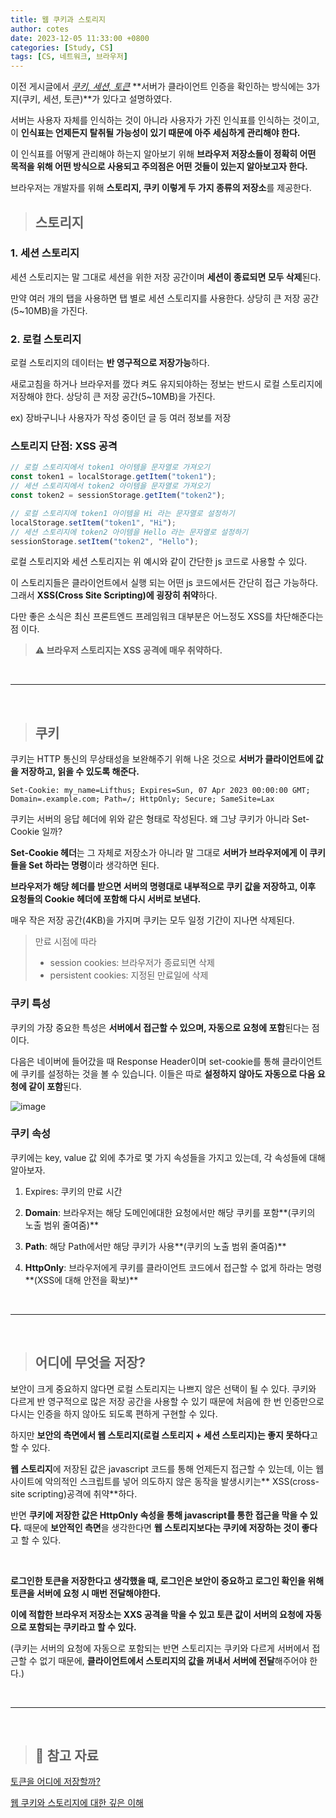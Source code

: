 ```yaml
---
title: 웹 쿠키과 스토리지
author: cotes
date: 2023-12-05 11:33:00 +0800
categories: [Study, CS]
tags: [CS, 네트워크, 브라우저]
---
```


이전 게시글에서 _[쿠키, 세션, 토큰](https://hajung00.github.io/posts/쿠키,-세션,-토큰/)_ **서버가 클라이언트 인증을 확인하는 방식에는 3가지(쿠키, 세션, 토큰)**가 있다고 설명하였다.

서버는 사용자 자체를 인식하는 것이 아니라 사용자가 가진 인식표를 인식하는 것이고, 이 **인식표는 언제든지 탈취될 가능성이 있기 때문에 아주 세심하게 관리해야 한다.**

이 인식표를 어떻게 관리해야 하는지 알아보기 위해 **브라우저 저장소들이 정확히 어떤 목적을 위해 어떤 방식으로 사용되고 주의점은 어떤 것들이 있는지 알아보고자 한다.**

브라우저는 개발자를 위해 **스토리지, 쿠키 이렇게 두 가지 종류의 저장소**를 제공한다.

> ## 스토리지

### 1. 세션 스토리지

세션 스토리지는 말 그대로 세션을 위한 저장 공간이며 **세션이 종료되면 모두 삭제**된다.

만약 여러 개의 탭을 사용하면 탭 별로 세션 스토리지를 사용한다. 상당히 큰 저장 공간(5~10MB)을 가진다.

### 2. 로컬 스토리지

로컬 스토리지의 데이터는 **반 영구적으로 저장가능**하다.

새로고침을 하거나 브라우저를 껐다 켜도 유지되야하는 정보는 반드시 로컬 스토리지에 저장해야 한다. 상당히 큰 저장 공간(5~10MB)을 가진다.

ex) 장바구니나 사용자가 작성 중이던 글 등 여러 정보를 저장

### 스토리지 단점: XSS 공격

```javascript
// 로컬 스토리지에서 token1 아이템을 문자열로 가져오기
const token1 = localStorage.getItem("token1");
// 세션 스토리지에서 token2 아이템을 문자열로 가져오기
const token2 = sessionStorage.getItem("token2");

// 로컬 스토리지에 token1 아이템을 Hi 라는 문자열로 설정하기
localStorage.setItem("token1", "Hi");
// 세션 스토리지에 token2 아이템을 Hello 라는 문자열로 설정하기
sessionStorage.setItem("token2", "Hello");
```

로컬 스토리지와 세션 스토리지는 위 예시와 같이 간단한 js 코드로 사용할 수 있다.

이 스토리지들은 클라이언트에서 실행 되는 어떤 js 코드에서든 간단히 접근 가능하다. 그래서 **XSS(Cross Site Scripting)에 굉장히 취약**하다.

다만 좋은 소식은 최신 프론트엔드 프레임워크 대부분은 어느정도 XSS를 차단해준다는 점 이다.

> **⚠️ 브라우저 스토리지는 XSS 공격에 매우 취약하다.**

<br/>

---

<br/>

> ## 쿠키

쿠키는 HTTP 통신의 무상태성을 보완해주기 위해 나온 것으로 **서버가 클라이언트에 값을 저장하고, 읽을 수 있도록 해준다.**

```
Set-Cookie: my_name=Lifthus; Expires=Sun, 07 Apr 2023 00:00:00 GMT; Domain=.example.com; Path=/; HttpOnly; Secure; SameSite=Lax
```

쿠키는 서버의 응답 헤더에 위와 같은 형태로 작성된다. 왜 그냥 쿠키가 아니라 Set-Cookie 일까?

**Set-Cookie 헤더**는 그 자체로 저장소가 아니라 말 그대로 **서버가 브라우저에게 이 쿠키들을 Set 하라는 명령**이라 생각하면 된다.

**브라우저가 해당 헤더를 받으면 서버의 명령대로 내부적으로 쿠키 값을 저장하고, 이후 요청들의 Cookie 헤더에 포함해 다시 서버로 보낸다.**

매우 작은 저장 공간(4KB)을 가지며 쿠키는 모두 일정 기간이 지나면 삭제된다.

> 만료 시점에 따라
>
> - session cookies: 브라우저가 종료되면 삭제
> - persistent cookies: 지정된 만료일에 삭제

### 쿠키 특성

쿠키의 가장 중요한 특성은 **서버에서 접근할 수 있으며, 자동으로 요청에 포함**된다는 점이다.

다음은 네이버에 들어갔을 때 Response Header이며 set-cookie를 통해 클라이언트에 쿠키를 설정하는 것을 볼 수 있습니다. 이들은 따로 **설정하지 않아도 자동으로 다음 요청에 같이 포함**된다.

![image](https://github.com/hajung00/Algorithm/assets/66300154/199596e1-0fc5-4f93-9619-bb5f9bbbfa66)

### 쿠키 속성

쿠키에는 key, value 값 외에 추가로 몇 가지 속성들을 가지고 있는데, 각 속성들에 대해 알아보자.

1. Expires: 쿠키의 만료 시간

2. **Domain**: 브라우저는 해당 도메인에대한 요청에서만 해당 쿠키를 포함**(쿠키의 노출 범위 줄여줌)**

3. **Path**: 해당 Path에서만 해당 쿠키가 사용**(쿠키의 노출 범위 줄여줌)**

4. **HttpOnly**: 브라우저에게 쿠키를 클라이언트 코드에서 접근할 수 없게 하라는 명령**(XSS에 대해 안전을 확보)**

<br/>

---

<br/>

> ## 어디에 무엇을 저장?

보안이 크게 중요하지 않다면 로컬 스토리지는 나쁘지 않은 선택이 될 수 있다. 쿠키와 다르게 반 영구적으로 많은 저장 공간을 사용할 수 있기 때문에 처음에 한 번 인증만으로 다시는 인증을 하지 않아도 되도록 편하게 구현할 수 있다.

하지만 **보안의 측면에서 웹 스토리지(로컬 스토리지 + 세션 스토리지)는 좋지 못하다**고 할 수 있다.

**웹 스토리지**에 저장된 값은 javascript 코드를 통해 언제든지 접근할 수 있는데, 이는 웹 사이트에 악의적인 스크립트를 넣어 의도하지 않은 동작을 발생시키는** XSS(cross-site scripting)공격에 취약**하다.

반면 **쿠키에 저장한 값은 HttpOnly 속성을 통해 javascript를 통한 접근을 막을 수 있다.** 때문에 **보안적인 측면**을 생각한다면 **웹 스토리지보다는 쿠키에 저장하는 것이 좋다**고 할 수 있다.

<br/>

**로그인한 토큰을 저장한다고 생각했을 때, 로그인은 보안이 중요하고 로그인 확인을 위해 토큰을 서버에 요청 시 매번 전달해야한다.**

**이에 적합한 브라우저 저장소는 XXS 공격을 막을 수 있고 토큰 값이 서버의 요청에 자동으로 포함되는 쿠키라고 할 수 있다.**

(쿠키는 서버의 요청에 자동으로 포함되는 반면 스토리지는 쿠키와 다르게 서버에서 접근할 수 없기 때문에, **클라이언트에서 스토리지의 값을 꺼내서 서버에 전달**해주어야 한다.)

<br/>

---

<br/>

> ## 📑 참고 자료

[토큰을 어디에 저장할까?](https://tecoble.techcourse.co.kr/post/2020-08-31-where_to_store_token/)

[웹 쿠키와 스토리지에 대한 깊은 이해](https://medium.com/@lifthus531/%EC%9B%B9-%EC%BF%A0%ED%82%A4%EC%99%80-%EC%8A%A4%ED%86%A0%EB%A6%AC%EC%A7%80%EC%97%90-%EB%8C%80%ED%95%9C-%EA%B9%8A%EC%9D%80-%EC%9D%B4%ED%95%B4-7360521adead)
